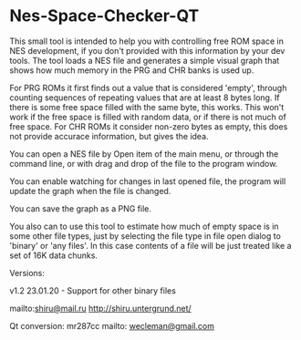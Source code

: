 # Nes-Space-Checker-QT

 This small tool is intended to help you with controlling free ROM space 
in NES development, if you don't provided with this information by your 
dev tools. The tool loads a NES file and generates a simple visual graph 
that shows how much memory in the PRG and CHR banks is used up. 

For PRG ROMs it first finds out a value that is considered 'empty', 
through counting sequences of repeating values that are at least 8 bytes 
long. If there is some free space filled with the same byte, this works. 
This won't work if the free space is filled with random data, or if 
there is not much of free space. For CHR ROMs it consider non-zero bytes 
as empty, this does not provide accurace information, but gives the 
idea. 

You can open a NES file by Open item of the main menu, or through the 
command line, or with drag and drop of the file to the program window. 

You can enable watching for changes in last opened file, the program 
will update the graph when the file is changed. 

You can save the graph as a PNG file. 

You also can to use this tool to estimate how much of empty space is
in some other file types, just by selecting the file type in file open
dialog to 'binary' or 'any files'. In this case contents of a file
will be just treated like a set of 16K data chunks.


Versions:

v1.2  23.01.20 - Support for other binary files

mailto:shiru@mail.ru
http://shiru.untergrund.net/

Qt conversion: mr287cc
mailto: wecleman@gmail.com